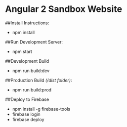 # Angular 2 Sandbox Website

##Install Instructions:
* npm install

##Run Development Server:
* npm start

##Development Build
* npm run build:dev

##Production Build *(/dist folder)*:
* npm run build:prod


##Deploy to Firebase
* npm install -g firebase-tools
* firebase login
* firebase deploy

